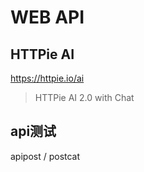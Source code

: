# WEB API

## HTTPie AI

https://httpie.io/ai

> HTTPie AI 2.0 with Chat

## api测试 

apipost / postcat